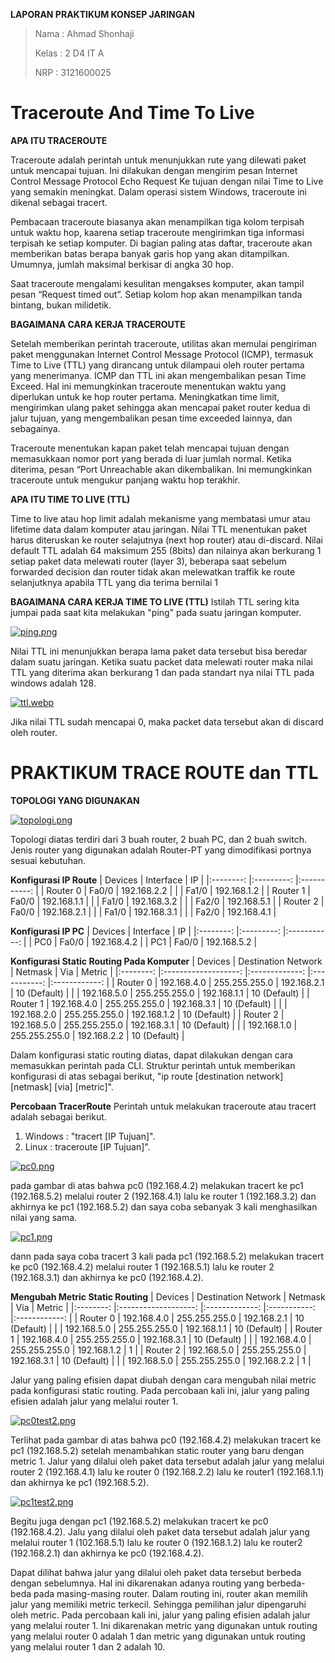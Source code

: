 **LAPORAN PRAKTIKUM KONSEP JARINGAN**

> Nama : Ahmad Shonhaji
>
> Kelas : 2 D4 IT A
>
> NRP : 3121600025

# Traceroute And Time To Live


**APA ITU TRACEROUTE**

Traceroute adalah perintah untuk menunjukkan rute yang dilewati paket untuk mencapai tujuan. Ini dilakukan dengan mengirim pesan Internet Control Message Protocol Echo Request Ke tujuan dengan nilai Time to Live yang semakin meningkat. Dalam operasi sistem Windows, traceroute ini dikenal sebagai tracert.

Pembacaan traceroute biasanya akan menampilkan tiga kolom terpisah untuk waktu hop, kaarena setiap traceroute mengirimkan tiga informasi terpisah ke setiap komputer. Di bagian paling atas daftar, traceroute akan memberikan batas berapa banyak garis hop yang akan ditampilkan. Umumnya, jumlah maksimal berkisar di angka 30 hop.

Saat traceroute mengalami kesulitan mengakses komputer, akan tampil pesan “Request timed out”. Setiap kolom hop akan menampilkan tanda bintang, bukan milidetik.

**BAGAIMANA CARA KERJA TRACEROUTE**

Setelah memberikan perintah traceroute, utilitas akan memulai pengiriman paket menggunakan Internet Control Message Protocol (ICMP), termasuk Time to Live (TTL) yang dirancang untuk dilampaui oleh router pertama yang menerimanya. ICMP dan TTL ini akan mengembalikan pesan Time Exceed. Hal ini memungkinkan traceroute menentukan waktu yang diperlukan untuk ke hop router pertama. Meningkatkan time limit, mengirimkan ulang paket sehingga akan mencapai paket router kedua di jalur tujuan, yang mengembalikan pesan time exceeded lainnya, dan sebagainya.

Traceroute menentukan kapan paket telah mencapai tujuan dengan memasukkaan nomor port yang berada di luar jumlah normal. Ketika diterima, pesan “Port Unreachable akan dikembalikan. Ini memungkinkan traceroute untuk mengukur panjang waktu hop terakhir.

**APA ITU TIME TO LIVE (TTL)**

Time to live atau hop limit adalah mekanisme yang membatasi umur atau lifetime data dalam komputer atau jaringan. Nilai TTL menentukan paket harus diteruskan ke router selajutnya (next hop router) atau di-discard. Nilai default TTL adalah 64 maksimum 255 (8bits) dan nilainya akan berkurang 1 setiap paket data melewati router (layer 3), beberapa saat sebelum forwarded decision dan router tidak akan melewatkan traffik ke route selanjutknya apabila TTL yang dia terima bernilai 1

**BAGAIMANA CARA KERJA TIME TO LIVE (TTL)**
Istilah TTL sering kita jumpai pada saat kita melakukan "ping" pada suatu jaringan komputer.

[![ping.png](https://i.postimg.cc/bdc1wPGx/ping.png)](https://postimg.cc/rRjDfvNs)

Nilai TTL ini menunjukkan berapa lama paket data tersebut bisa beredar dalam suatu jaringan. Ketika suatu packet data melewati router maka nilai TTL yang diterima akan berkurang 1 dan pada standart nya nilai TTL pada windows adalah 128.

[![ttl.webp](https://i.postimg.cc/SxG13T5T/ttl.webp)](https://postimg.cc/5X6mF3fL)

Jika nilai TTL sudah mencapai 0, maka packet data tersebut akan di discard oleh router.
# PRAKTIKUM TRACE ROUTE dan TTL

**TOPOLOGI YANG DIGUNAKAN**

[![topologi.png](https://i.postimg.cc/4NWB17hq/topologi.png)](https://postimg.cc/KRgPGYfD)

Topologi diatas terdiri dari 3 buah router, 2 buah PC, dan 2 buah switch. Jenis router yang digunakan adalah Router-PT yang dimodifikasi portnya sesuai kebutuhan.

**Konfigurasi IP Route**
|  Devices 	| Interface 	|      IP     	|
|:--------:	|:---------:	|:-----------:	|
| Router 0 	|   Fa0/0   	| 192.168.2.2 	|
|          	|   Fa1/0   	| 192.168.1.2 	|
| Router 1 	|   Fa0/0   	| 192.168.1.1 	|
|          	|   Fa1/0   	| 192.168.3.2 	|
|           |   Fa2/0   	| 192.168.5.1   |
| Router 2 	|   Fa0/0   	| 192.168.2.1 	|
|          	|   Fa1/0   	| 192.168.3.1 	|
|           |   Fa2/0   	| 192.168.4.1   |

**Konfigurasi IP PC**
|  Devices 	| Interface 	|      IP     	|
|:--------:	|:---------:	|:-----------:	|
|    PC0   	|   Fa0/0   	| 192.168.4.2 	|
|    PC1   	|   Fa0/0   	| 192.168.5.2 	|

**Konfigurasi Static Routing Pada Komputer**
|  Devices 	| Destination Network 	|    Netmask    	|     Via     	|    Metric    	|
|:--------:	|:-------------------:	|:-------------:	|:-----------:	|:------------:	|
| Router 0 	|     192.168.4.0     	| 255.255.255.0 	| 192.168.2.1 	| 10 (Default) 	|
|          	|     192.168.5.0     	| 255.255.255.0 	| 192.168.1.1 	| 10 (Default) 	|
| Router 1 	|     192.168.4.0     	| 255.255.255.0 	| 192.168.3.1 	| 10 (Default) 	|
|          	|     192.168.2.0     	| 255.255.255.0 	| 192.168.1.2 	| 10 (Default) 	|
| Router 2 	|     192.168.5.0     	| 255.255.255.0 	| 192.168.3.1 	| 10 (Default) 	|
|          	|     192.168.1.0     	| 255.255.255.0 	| 192.168.2.2 	| 10 (Default) 	|


Dalam konfigurasi static routing diatas, dapat dilakukan dengan cara memasukkan perintah pada CLI. Struktur perintah untuk memberikan konfigurasi di atas sebagai berikut, "ip route [destination network] [netmask] [via] [metric]".

**Percobaan TracerRoute**
Perintah untuk melakukan traceroute atau tracert adalah sebagai berikut.

1. Windows : "tracert [IP Tujuan]".
2. Linux : traceroute [IP Tujuan]".

[![pc0.png](https://i.postimg.cc/dV3PRZ4S/pc0.png)](https://postimg.cc/Lncb25dz)

pada gambar di atas bahwa pc0 (192.168.4.2) melakukan tracert ke pc1 (192.168.5.2) melalui router 2 (192.168.4.1) lalu ke router 1 (192.168.3.2) dan akhirnya ke pc1 (192.168.5.2) dan saya coba sebanyak 3 kali menghasilkan nilai yang sama.

[![pc1.png](https://i.postimg.cc/DyCRzynQ/pc1.png)](https://postimg.cc/RNHgsm3q)

dann pada saya coba tracert 3 kali pada pc1 (192.168.5.2) melakukan tracert ke pc0 (192.168.4.2) melalui router 1 (192.168.5.1) lalu ke router 2 (192.168.3.1) dan akhirnya ke pc0 (192.168.4.2).

**Mengubah Metric Static Routing**
|  Devices 	| Destination Network 	|    Netmask    	|     Via     	|    Metric    	|
|:--------:	|:-------------------:	|:-------------:	|:-----------:	|:------------:	|
| Router 0 	|     192.168.4.0     	| 255.255.255.0 	| 192.168.2.1 	| 10 (Default) 	|
|          	|     192.168.5.0     	| 255.255.255.0 	| 192.168.1.1 	| 10 (Default) 	|
| Router 1 	|     192.168.4.0     	| 255.255.255.0 	| 192.168.3.1 	| 10 (Default) 	|
|          	|     192.168.4.0     	| 255.255.255.0 	| 192.168.1.2 	|       1      	|
| Router 2 	|     192.168.5.0     	| 255.255.255.0 	| 192.168.3.1 	| 10 (Default) 	|
|          	|     192.168.5.0     	| 255.255.255.0 	| 192.168.2.2 	|       1      	|

Jalur yang paling efisien dapat diubah dengan cara mengubah nilai metric pada konfigurasi static routing. Pada percobaan kali ini, jalur yang paling efisien adalah jalur yang melalui router 1.

[![pc0test2.png](https://i.postimg.cc/7Z3s2HyQ/pc0test2.png)](https://postimg.cc/nXLG8trv)

Terlihat pada gambar di atas bahwa pc0 (192.168.4.2) melakukan tracert ke pc1 (192.168.5.2) setelah menambahkan static router yang baru dengan metric 1. Jalur yang dilalui oleh paket data tersebut adalah jalur yang melalui router 2 (192.168.4.1) lalu ke router 0 (192.168.2.2) lalu ke router1 (192.168.1.1) dan akhirnya ke pc1 (192.168.5.2).

[![pc1test2.png](https://i.postimg.cc/MZ1d4ZnZ/pc1test2.png)](https://postimg.cc/kDXQRmNL)

Begitu juga dengan pc1 (192.168.5.2) melakukan tracert ke pc0 (192.168.4.2). Jalu yang dilalui oleh paket data tersebut adalah jalur yang melalui router 1 (102.168.5.1) lalu ke router 0 (192.168.1.2) lalu ke router2 (192.168.2.1) dan akhirnya ke pc0 (192.168.4.2).

Dapat dilihat bahwa jalur yang dilalui oleh paket data tersebut berbeda dengan sebelumnya. Hal ini dikarenakan adanya routing yang berbeda-beda pada masing-masing router. Dalam routing ini, router akan memilih jalur yang memiliki metric terkecil. Sehingga pemilihan jalur dipengaruhi oleh metric. Pada percobaan kali ini, jalur yang paling efisien adalah jalur yang melalui router 1. Ini dikarenakan metric yang digunakan untuk routing yang melalui router 0 adalah 1 dan metric yang digunakan untuk routing yang melalui router 1 dan 2 adalah 10.

 


